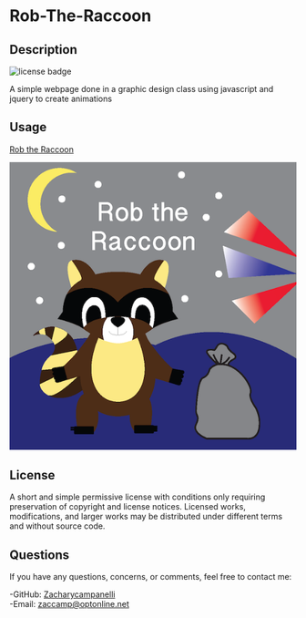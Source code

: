 # Rob-The-Raccoon

## Description 

![license badge](https://img.shields.io/badge/license-mit-green)

A simple webpage done in a graphic design class using javascript and jquery to create animations



## Usage
[Rob the Raccoon](https://zacharycampanelli.github.io/Rob-The-Raccoon/)

![Rob the Raccoon](assets/images/rob_opening.png)

## License

A short and simple permissive license with conditions only requiring preservation of copyright and license notices. Licensed works, modifications, and larger works may be distributed under different terms and without source code.

## Questions

If you have any questions, concerns, or comments, feel free to contact me:

-GitHub: [Zacharycampanelli](https://github.com/Zacharycampanelli)  
-Email: [zaccamp@optonline.net](mailto:zaccamp@optonline.net)